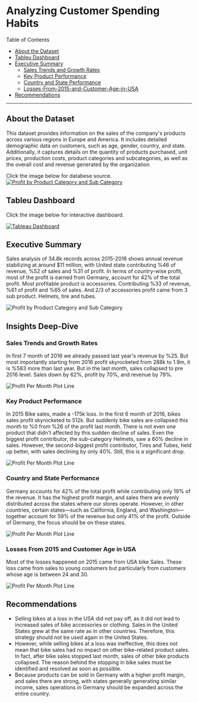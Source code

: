 # Analyzing Customer Spending Habits 

Table of Contents

- [About the Dataset](#about-the-dataset)
- [Tableu Dashboard](#tableu-dashboard)
- [Executive Summary](#executive-summary)
    - [Sales Trends and Growth Rates](#sales-trends-and-growth-rates)
    - [Key Product Performance](#key-product-performance)
    - [Country and State Performance](#country-and-state-performance)
    - [Losses-From-2015-and-Customer-Age-in-USA](#Losses-From-2015-and-Customer-Age-in-USA)
- [Recommendations](#Recommendations)

***

## About the Dataset

This dataset provides information on the sales of the company's products across various regions in Europe and America. It includes detailed demographic data on customers, such as age, gender, country, and state. Additionally, it captures details on the quantity of products purchased, unit prices, production costs, product categories and subcategories, as well as the overall cost and revenue generated by the organization

Click the image below for databese source.
[![Profit by Product Category and Sub Category](dataVisualizations/Dataset.png)](https://www.kaggle.com/datasets/thedevastator/analyzing-customer-spending-habits-to-improve-sa)

## Tableu Dashboard
Click the image below for interactive dashboard.

[![Tableau Dashboard](dataVisualizations/Dashboard.png)](https://public.tableau.com/app/profile/kaan.elik/viz/DataAnalysisProject-BikeStoreSales/Dashboard2)


## Executive Summary

Sales analysis of 34.8k records across 2015-2016 shows annual revenue stabilizing at around $11 million, with United state contributing %46 of revenue, %52 of sales and %31 of profit. In terms of country-wise profit, most of the profit is earned from Germany, account for 42% of the total profit.
Most profitable product is accessories. Contributing %33 of revenue, %61 of profit and %65 of sales. And 2/3 of accessories profit came from 3 sub product. Helmets, tire and tubes.

![Profit by Product Category and Sub Category](dataVisualizations/ProfitbyProductCategoryAndSubCategory.png)

## Insights Deep-Dive

### Sales Trends and Growth Rates

In first 7 month of 2016 we already passed last year's revenue by %25. But most importantly starting from 2016 profit skyrocketed from 288k to 1.9m, it is %583 more than last year. But in the last month, sales collapsed to pre 2016 level. Sales down by 62%, profit by 70%, and revenue by 79%.

![Profit Per Month Plot Line](dataVisualizations/beyaz.png)

### Key Product Performance
In 2015 Bike sales, made a -175k loss. In the first 6 month of 2016, bikes sales profit skyrocketed to 512k. But suddenly bike sales are collapsed this month to %0 from %26 of the profit last month. There is not even one product that didn't affected by this sudden decline of sales. Even the biggest profit contributor, the sub-category Helmets, saw a 60% decline in sales. However, the second-biggest profit contributor, Tires and Tubes, held up better, with sales declining by only 40%. Still, this is a significant drop.

![Profit Per Month Plot Line](dataVisualizations/ProfitByProductGategoryAndSubCategoryLineGraph.png)

### Country and State Performance

Germany accounts for 42% of the total profit while contributing only 19% of the revenue. It has the highest profit margin, and sales there are evenly distributed across the states where our stores operate. 
However, in other countries, certain states—such as California, England, and Washington—together account for 59% of the revenue but only 41% of the profit. Outside of Germany, the focus should be on these states.

![Profit Per Month Plot Line](dataVisualizations/ProfitAndRevenueByProductCategoryPerState.png)

### Losses From 2015 and Customer Age in USA

Most of the losses happened on 2015 came from USA bike Sales. These loss came from sales to young costumers but particularly from customers whose age is between 24 and 30.

![Profit Per Month Plot Line](dataVisualizations/ProfitByAgeForCountriesAndUSA.png)

## Recommendations

- Selling bikes at a loss in the USA did not pay off, as it did not lead to increased sales of bike accessories or clothing. Sales in the United States grew at the same rate as in other countries. Therefore, this strategy should not be used again in the United States.
- However, while selling bikes at a loss was ineffective, this does not mean that bike sales had no impact on other bike-related product sales. In fact, after bike sales stopped last month, sales of other bike products collapsed. The reason behind the stopping in bike sales must be identified and resolved as soon as possible.
- Because products can be sold in Germany with a higher profit margin, and sales there are strong, with states generally generating similar income, sales operations in Germany should be expanded across the entire country.

